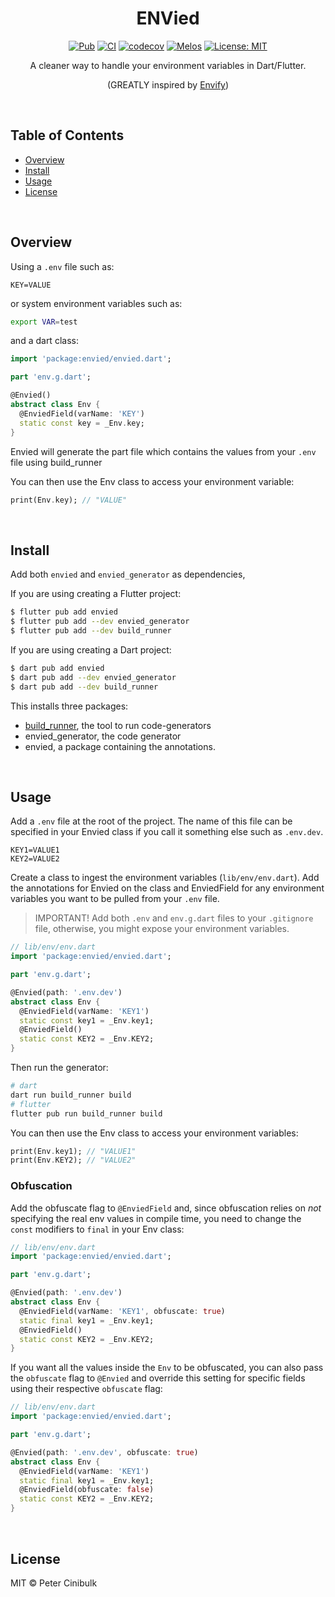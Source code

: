 <div align="center">
    <h1>ENVied</h1>
</div>

<div align="center">
<a href="https://pub.dev/packages/envied"><img src="https://img.shields.io/pub/v/envied.svg" alt="Pub"></a>
<a href="https://github.com/petercinibulk/envied/actions/workflows/main.yaml"><img src="https://github.com/petercinibulk/envied/actions/workflows/main.yml/badge.svg" alt="CI"></a>
<a href=https://codecov.io/gh/petercinibulk/envied><img src="https://codecov.io/gh/petercinibulk/envied/branch/main/graph/badge.svg?token=uIX88zsd9c" alt="codecov"></a>
<a href="https://github.com/invertase/melos#readme-badge"><img src="https://img.shields.io/badge/maintained%20with-melos-f700ff.svg?style=flat-square" alt="Melos" /></a>
<a href="https://opensource.org/licenses/MIT"><img src="https://img.shields.io/badge/license-MIT-purple.svg" alt="License: MIT"></a>
</div>

<div align="center">

A cleaner way to handle your environment variables in Dart/Flutter.

(GREATLY inspired by [Envify](https://pub.dev/packages/envify))

</div>

<br>

## Table of Contents

- [Overview](#overview)
- [Install](#install)
- [Usage](#usage)
- [License](#license)

<br>

## Overview

Using a `.env` file such as:

```.env
KEY=VALUE
```

or system environment variables such as:

```sh
export VAR=test
```

and a dart class:

```dart
import 'package:envied/envied.dart';

part 'env.g.dart';

@Envied()
abstract class Env {
  @EnviedField(varName: 'KEY')
  static const key = _Env.key;
}
```

Envied will generate the part file which contains the values from your `.env` file using build_runner

You can then use the Env class to access your environment variable:

```dart
print(Env.key); // "VALUE"
```

<br>

## Install

Add both `envied` and `envied_generator` as dependencies,

If you are using creating a Flutter project:

```sh
$ flutter pub add envied
$ flutter pub add --dev envied_generator
$ flutter pub add --dev build_runner
```

If you are using creating a Dart project:

```sh
$ dart pub add envied
$ dart pub add --dev envied_generator
$ dart pub add --dev build_runner
```

This installs three packages:

- [build_runner](https://pub.dev/packages/build_runner), the tool to run code-generators
- envied_generator, the code generator
- envied, a package containing the annotations.

<br>

## Usage

Add a `.env` file at the root of the project. The name of this file can be specified in your Envied class if you call it
something else such as `.env.dev`.

```.env
KEY1=VALUE1
KEY2=VALUE2
```

Create a class to ingest the environment variables (`lib/env/env.dart`). Add the annotations for Envied on the class and
EnviedField for any environment variables you want to be pulled from your `.env` file.

> IMPORTANT! Add both `.env` and `env.g.dart` files to your `.gitignore` file, otherwise, you might expose your
> environment variables.

```dart
// lib/env/env.dart
import 'package:envied/envied.dart';

part 'env.g.dart';

@Envied(path: '.env.dev')
abstract class Env {
  @EnviedField(varName: 'KEY1')
  static const key1 = _Env.key1;
  @EnviedField()
  static const KEY2 = _Env.KEY2;
}
```

Then run the generator:

```sh
# dart
dart run build_runner build
# flutter
flutter pub run build_runner build
```

You can then use the Env class to access your environment variables:

```dart
print(Env.key1); // "VALUE1"
print(Env.KEY2); // "VALUE2"
```

### Obfuscation

Add the obfuscate flag to `@EnviedField` and, since obfuscation relies on _not_ specifying the real env values in compile time,
you need to change the `const` modifiers to `final` in your Env class:


```dart
// lib/env/env.dart
import 'package:envied/envied.dart';

part 'env.g.dart';

@Envied(path: '.env.dev')
abstract class Env {
  @EnviedField(varName: 'KEY1', obfuscate: true)
  static final key1 = _Env.key1;
  @EnviedField()
  static const KEY2 = _Env.KEY2;
}
```

If you want all the values inside the `Env` to be obfuscated, you can also pass the `obfuscate` flag to `@Envied` and override
this setting for specific fields using their respective `obfuscate` flag:

```dart
// lib/env/env.dart
import 'package:envied/envied.dart';

part 'env.g.dart';

@Envied(path: '.env.dev', obfuscate: true)
abstract class Env {
  @EnviedField(varName: 'KEY1')
  static final key1 = _Env.key1;
  @EnviedField(obfuscate: false)
  static const KEY2 = _Env.KEY2;
}
```

<br>

## License

MIT © Peter Cinibulk
